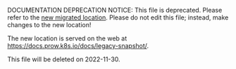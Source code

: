 DOCUMENTATION DEPRECATION NOTICE: This file is deprecated. Please refer to the
[new migrated
location](https://github.com/kubernetes-sigs/prow/tree/main/site/content/en/docs/Legacy%20Snapshot/prow/cmd/tide/maintainers.md).
Please do not edit this file; instead, make changes to the new location!

The new location is served on the web at
https://docs.prow.k8s.io/docs/legacy-snapshot/.

This file will be deleted on 2022-11-30.

